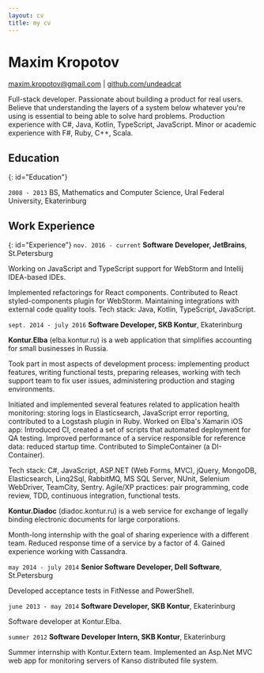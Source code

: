 ```yaml
---
layout: cv
title: my cv
---
```

<!--
TODO: date ranges contain unicode nbsp (option + space)
-->

# Maxim Kropotov

<p id="contacts">
<a href="maxim.kropotov@gmail.com">maxim.kropotov@gmail.com</a>
| <a href="https://github.com/undeadcat">github.com/undeadcat</a>
</p>

Full-stack developer.
Passionate about building a product for real users. Believe that understanding the layers of a system below whatever 
you're using is essential to being able to solve hard problems. 
Production experience with C#, Java, Kotlin, TypeScript, JavaScript. Minor or academic experience with F#, Ruby, C++, Scala.

## Education
{: id="Education"}

`2008 - 2013`
BS, Mathematics and Computer Science, Ural Federal University, Ekaterinburg

## Work Experience
{: id="Experience"}
`nov. 2016 - current`
__Software Developer, JetBrains__, St.Petersburg

Working on JavaScript and TypeScript support for WebStorm and Intellij IDEA-based IDEs. 

Implemented refactorings for React components. Contributed to React styled-components plugin for WebStorm.  Maintaining integrations with external code quality tools.
Tech stack: Java, Kotlin, TypeScript, JavaScript.

`sept. 2014 - july 2016`
__Software Developer, SKB Kontur__, Ekaterinburg

__Kontur.Elba__ (elba.kontur.ru) is a web application that simplifies accounting for small businesses in Russia.

Took part in most aspects of development process: implementing product features, writing functional tests, preparing releases, working with tech support team to fix user issues, administering production and staging environments.

Initiated and implemented several features related to application health monitoring: storing logs in Elasticsearch, 
JavaScript error reporting, contributed to a Logstash plugin in Ruby. Worked on Elba's Xamarin iOS app: Introduced CI, 
created a set of scripts that automated deployment for QA testing. Improved performance of a service responsible for reference data: reduced startup time. Contributed to SimpleContainer (a DI-Container).

Tech stack: C#, JavaScript, ASP.NET (Web Forms, MVC), jQuery, MongoDB, Elasticsearch, Linq2Sql, RabbitMQ, MS SQL Server, NUnit, Selenium WebDriver, TeamCity, Sentry.
Agile/XP practices: pair programming, code review, TDD, continuous integration, functional tests.

__Kontur.Diadoc__ (diadoc.kontur.ru) is a web service for exchange of legally binding electronic documents for large corporations.

 Month-long internship with the goal of sharing experience with a different team. Reduced response time of a service by a factor of 4. Gained experience working with Cassandra.

`may 2014 - july 2014` __Senior Software Developer, Dell Software__, St.Petersburg

Developed acceptance tests in FitNesse and PowerShell.

`june 2013 - may 2014`  __Software Developer, SKB Kontur__, Ekaterinburg

Software developer at Kontur.Elba.

`summer 2012` __Software Developer Intern, SKB Kontur__, Ekaterinburg

Summer internship with Kontur.Extern team. Implemented an Asp.Net MVC web app for monitoring servers of Kanso distributed file system.